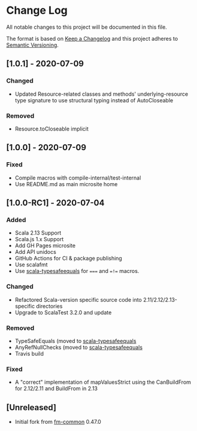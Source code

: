# Change Log

All notable changes to this project will be documented in this file.

The format is based on [Keep a Changelog](http://keepachangelog.com/)
and this project adheres to [Semantic Versioning](http://semver.org/).

## [1.0.1] - 2020-07-09
### Changed
- Updated Resource-related classes and methods' underlying-resource type signature to use structural typing instead of AutoCloseable

### Removed
- Resource.toCloseable implicit

## [1.0.0] - 2020-07-09
### Fixed
- Compile macros with compile-internal/test-internal
- Use README.md as main microsite home

## [1.0.0-RC1] - 2020-07-04
### Added
- Scala 2.13 Support
- Scala.js 1.x Support
- Add GH Pages microsite
- Add API unidocs
- GitHub Actions for CI & package publishing
- Use scalafmt
- Use [scala-typesafeequals](https://github.com/er1c/scala-typesafeequals) for `===` and `=!=` macros.

### Changed
- Refactored Scala-version specific source code into 2.11/2.12/2.13-specific directories
- Upgrade to ScalaTest 3.2.0 and update 

### Removed
- TypeSafeEquals (moved to [scala-typesafeequals](https://github.com/er1c/scala-typesafeequals)
- AnyRefNullChecks (moved to [scala-typesafeequals](https://github.com/er1c/scala-typesafeequals)
- Travis build

### Fixed
- A "correct" implementation of mapValuesStrict using the CanBuildFrom for 2.12/2.11 and BuildFrom in 2.13

## [Unreleased]
- Initial fork from [fm-common](https://github.com/frugalmechanic/fm-common) 0.47.0
